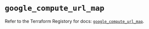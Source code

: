 # `google_compute_url_map`

Refer to the Terraform Registory for docs: [`google_compute_url_map`](https://registry.terraform.io/providers/hashicorp/google-beta/5.4.0/docs/resources/google_compute_url_map).
